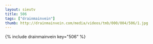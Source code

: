 ```yaml
--- 
layout: sieutv
title: 506
tags: ["drainmainvein"]
thumb: http://drainmainvein.com/media/videos/tmb/000/004/506/1.jpg
---
```

{% include drainmainvein key="506" %} 
